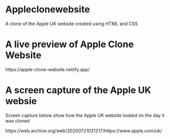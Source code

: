 # Appleclonewebsite
A clone of the Apple UK website created using HTML and CSS

<h1>A live preview of Apple Clone Website</h1>
<p>https://apple-clone-website.netlify.app/</p>

<h1> A screen capture of the Apple UK websie</h1>
<p>Screen capture below show how the Apple UK website looked on the day it was cloned</p>
<p> https://web.archive.org/web/20200721021217/https://www.apple.com/uk/</p>


